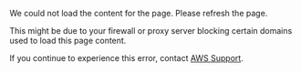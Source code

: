 We could not load the content for the page. Please refresh the page.

This might be due to your firewall or proxy server blocking certain domains used to load this page content.

If you continue to experience this error, contact [AWS Support](https://us-east-1.console.aws.amazon.com/support/).